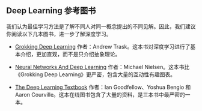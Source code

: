 ## Deep Learning 参考图书
我们认为最佳学习方法是了解不同人对同一概念提出的不同见解。因此，我们建议你阅读以下几本图书，进一步了解深度学习。

- [Grokking Deep Learning](https://www.manning.com/books/grokking-deep-learning)
作者：Andrew Trask。这本书对深度学习进行了基本介绍，更加直观，而不是只介绍抽象理论。

- [Neural Networks And Deep Learning](http://neuralnetworksanddeeplearning.com/)
作者：Michael Nielsen。这本书比《Grokking Deep Learning》更严密，包含大量的互动性有趣图表。

- [The Deep Learning Textbook](http://www.deeplearningbook.org/)
作者：Ian Goodfellow、Yoshua Bengio 和 Aaron Courville。这本在线图书包含了大量的资料，是三本书中最严密的一本。
